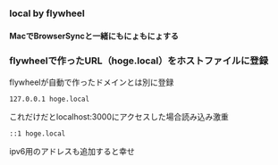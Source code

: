 ### local by flywheel

#### MacでBrowserSyncと一緒にもにょもにょする
### flywheelで作ったURL（hoge.local）をホストファイルに登録
flywheelが自動で作ったドメインとは別に登録
```
127.0.0.1 hoge.local
```
これだけだとlocalhost:3000にアクセスした場合読み込み激重
```
::1 hoge.local
```
ipv6用のアドレスも追加すると幸せ

